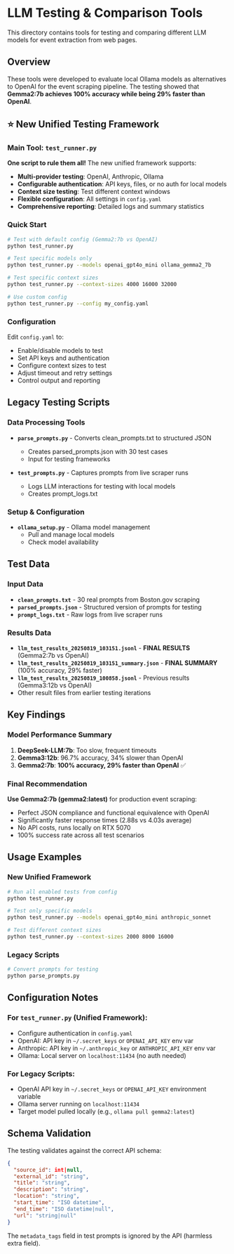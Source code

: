 # LLM Testing & Comparison Tools

This directory contains tools for testing and comparing different LLM models for event extraction from web pages.

## Overview

These tools were developed to evaluate local Ollama models as alternatives to OpenAI for the event scraping pipeline. The testing showed that **Gemma2:7b achieves 100% accuracy while being 29% faster than OpenAI**.

## ⭐ New Unified Testing Framework

### Main Tool: `test_runner.py`

**One script to rule them all!** The new unified framework supports:

- **Multi-provider testing**: OpenAI, Anthropic, Ollama
- **Configurable authentication**: API keys, files, or no auth for local models  
- **Context size testing**: Test different context windows
- **Flexible configuration**: All settings in `config.yaml`
- **Comprehensive reporting**: Detailed logs and summary statistics

### Quick Start

```bash
# Test with default config (Gemma2:7b vs OpenAI)
python test_runner.py

# Test specific models only
python test_runner.py --models openai_gpt4o_mini ollama_gemma2_7b

# Test specific context sizes
python test_runner.py --context-sizes 4000 16000 32000

# Use custom config
python test_runner.py --config my_config.yaml
```

### Configuration

Edit `config.yaml` to:
- Enable/disable models to test
- Set API keys and authentication  
- Configure context sizes to test
- Adjust timeout and retry settings
- Control output and reporting

## Legacy Testing Scripts

### Data Processing Tools

- **`parse_prompts.py`** - Converts clean_prompts.txt to structured JSON
  - Creates parsed_prompts.json with 30 test cases
  - Input for testing frameworks

- **`test_prompts.py`** - Captures prompts from live scraper runs
  - Logs LLM interactions for testing with local models
  - Creates prompt_logs.txt

### Setup & Configuration

- **`ollama_setup.py`** - Ollama model management
  - Pull and manage local models
  - Check model availability

## Test Data

### Input Data
- **`clean_prompts.txt`** - 30 real prompts from Boston.gov scraping
- **`parsed_prompts.json`** - Structured version of prompts for testing
- **`prompt_logs.txt`** - Raw logs from live scraper runs

### Results Data
- **`llm_test_results_20250819_103151.jsonl`** - **FINAL RESULTS** (Gemma2:7b vs OpenAI)
- **`llm_test_results_20250819_103151_summary.json`** - **FINAL SUMMARY** (100% accuracy, 29% faster)
- **`llm_test_results_20250819_100858.jsonl`** - Previous results (Gemma3:12b vs OpenAI)
- Other result files from earlier testing iterations

## Key Findings

### Model Performance Summary
1. **DeepSeek-LLM:7b**: Too slow, frequent timeouts
2. **Gemma3:12b**: 96.7% accuracy, 34% slower than OpenAI  
3. **Gemma2:7b**: **100% accuracy, 29% faster than OpenAI** ✅

### Final Recommendation
**Use Gemma2:7b (gemma2:latest)** for production event scraping:
- Perfect JSON compliance and functional equivalence with OpenAI
- Significantly faster response times (2.88s vs 4.03s average)
- No API costs, runs locally on RTX 5070
- 100% success rate across all test scenarios

## Usage Examples

### New Unified Framework
```bash
# Run all enabled tests from config
python test_runner.py

# Test only specific models 
python test_runner.py --models openai_gpt4o_mini anthropic_sonnet

# Test different context sizes
python test_runner.py --context-sizes 2000 8000 16000
```

### Legacy Scripts
```bash
# Convert prompts for testing
python parse_prompts.py
```

## Configuration Notes

### For `test_runner.py` (Unified Framework):
- Configure authentication in `config.yaml` 
- OpenAI: API key in `~/.secret_keys` or `OPENAI_API_KEY` env var
- Anthropic: API key in `~/.anthropic_key` or `ANTHROPIC_API_KEY` env var  
- Ollama: Local server on `localhost:11434` (no auth needed)

### For Legacy Scripts:
- OpenAI API key in `~/.secret_keys` or `OPENAI_API_KEY` environment variable
- Ollama server running on `localhost:11434`
- Target model pulled locally (e.g., `ollama pull gemma2:latest`)

## Schema Validation

The testing validates against the correct API schema:
```json
{
  "source_id": int|null,
  "external_id": "string",
  "title": "string", 
  "description": "string",
  "location": "string",
  "start_time": "ISO datetime",
  "end_time": "ISO datetime|null",
  "url": "string|null"
}
```

The `metadata_tags` field in test prompts is ignored by the API (harmless extra field).
